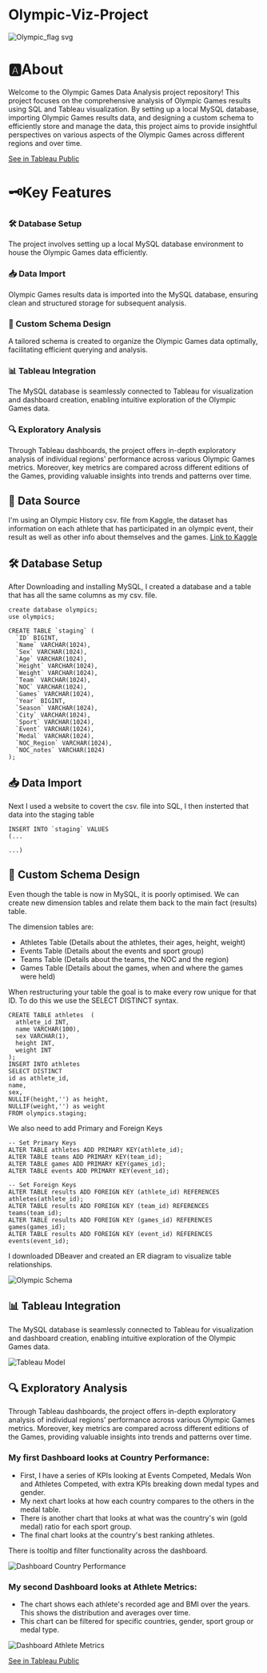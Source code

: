 # Olympic-Viz-Project

![Olympic_flag svg](https://github.com/harveyjoyce/Olympic-Viz-Project/assets/158076969/5276ca56-0683-4272-bbb2-a90de82f0eb3)

# 🅰️About

Welcome to the Olympic Games Data Analysis project repository! This project focuses on the comprehensive analysis of Olympic Games results using SQL and Tableau visualization. By setting up a local MySQL database, importing Olympic Games results data, and designing a custom schema to efficiently store and manage the data, this project aims to provide insightful perspectives on various aspects of the Olympic Games across different regions and over time.

[See in Tableau Public](https://public.tableau.com/app/profile/harvey.joyce/viz/OlympicsDashboardSQLProject/CountryPerformance?publish=yes)

# 🗝️Key Features

### 🛠️ Database Setup
The project involves setting up a local MySQL database environment to house the Olympic Games data efficiently.

### 📥 Data Import
Olympic Games results data is imported into the MySQL database, ensuring clean and structured storage for subsequent analysis.

### 📐 Custom Schema Design
A tailored schema is created to organize the Olympic Games data optimally, facilitating efficient querying and analysis.

### 📊 Tableau Integration
The MySQL database is seamlessly connected to Tableau for visualization and dashboard creation, enabling intuitive exploration of the Olympic Games data.

### 🔍 Exploratory Analysis
Through Tableau dashboards, the project offers in-depth exploratory analysis of individual regions' performance across various Olympic Games metrics. Moreover, key metrics are compared across different editions of the Games, providing valuable insights into trends and patterns over time.

## 📌 Data Source

I'm using an Olympic History csv. file from Kaggle, the dataset has information on each athlete that has participated in an olympic event, their result as well as other info about themselves and the games.
[Link to Kaggle](https://www.kaggle.com/datasets/bhanupratapbiswas/olympic-data?select=dataset_olympics.csv)
 
## 🛠️ Database Setup

After Downloading and installing MySQL, I created a database and a table that has all the same columns as my csv. file.


```
create database olympics;
use olympics;

CREATE TABLE `staging` (
  `ID` BIGINT,
  `Name` VARCHAR(1024),
  `Sex` VARCHAR(1024),
  `Age` VARCHAR(1024),
  `Height` VARCHAR(1024),
  `Weight` VARCHAR(1024),
  `Team` VARCHAR(1024),
  `NOC` VARCHAR(1024),
  `Games` VARCHAR(1024),
  `Year` BIGINT,
  `Season` VARCHAR(1024),
  `City` VARCHAR(1024),
  `Sport` VARCHAR(1024),
  `Event` VARCHAR(1024),
  `Medal` VARCHAR(1024),
  `NOC_Region` VARCHAR(1024),
  `NOC_notes` VARCHAR(1024)
);
```

## 📥 Data Import

Next I used a website to covert the csv. file into SQL, I then insterted that data into the staging table

```
INSERT INTO `staging` VALUES
(...

...)

```

## 📐 Custom Schema Design

Even though the table is now in MySQL, it is poorly optimised. We can create new dimension tables and relate them back to the main fact (results) table.

The dimension tables are: 
- Athletes Table (Details about the athletes, their ages, height, weight)
- Events Table (Details about the events and sport group)
- Teams Table (Details about the teams, the NOC and the region)
- Games Table (Details about the games, when and where the games were held)

When restructuring your table the goal is to make every row unique for that ID. To do this we use the SELECT DISTINCT syntax.

```
CREATE TABLE athletes  (
  athlete_id INT,
  name VARCHAR(100),
  sex VARCHAR(1),
  height INT,
  weight INT
);
INSERT INTO athletes
SELECT DISTINCT
id as athlete_id,
name,
sex,
NULLIF(height,'') as height,
NULLIF(weight,'') as weight
FROM olympics.staging;

```
We also need to add Primary and Foreign Keys

```
-- Set Primary Keys
ALTER TABLE athletes ADD PRIMARY KEY(athlete_id);
ALTER TABLE teams ADD PRIMARY KEY(team_id);
ALTER TABLE games ADD PRIMARY KEY(games_id);
ALTER TABLE events ADD PRIMARY KEY(event_id);

-- Set Foreign Keys
ALTER TABLE results ADD FOREIGN KEY (athlete_id) REFERENCES athletes(athlete_id);
ALTER TABLE results ADD FOREIGN KEY (team_id) REFERENCES teams(team_id);
ALTER TABLE results ADD FOREIGN KEY (games_id) REFERENCES games(games_id);
ALTER TABLE results ADD FOREIGN KEY (event_id) REFERENCES events(event_id);

```

I downloaded DBeaver and created an ER diagram to visualize table relationships.

![Olympic Schema](https://github.com/harveyjoyce/Olympic-Viz-Project/assets/158076969/037e09c7-56c2-4166-9d81-4cc2a8009cca)


## 📊 Tableau Integration

The MySQL database is seamlessly connected to Tableau for visualization and dashboard creation, enabling intuitive exploration of the Olympic Games data.

![Tableau Model](https://github.com/harveyjoyce/Olympic-Viz-Project/assets/158076969/620e554d-0fd5-4887-b4ef-bcda98bface6)

## 🔍 Exploratory Analysis

Through Tableau dashboards, the project offers in-depth exploratory analysis of individual regions' performance across various Olympic Games metrics. Moreover, key metrics are compared across different editions of the Games, providing valuable insights into trends and patterns over time.

### My first Dashboard looks at Country Performance:

- First, I have a series of KPIs looking at Events Competed, Medals Won and Athletes Competed, with extra KPIs breaking down medal types and gender.
- My next chart looks at how each country compares to the others in the medal table.
- There is another chart that looks at what was the country's win (gold medal) ratio for each sport group.
- The final chart looks at the country's best ranking athletes.

There is tooltip and filter functionality across the dashboard.

![Dashboard Country Performance](https://github.com/harveyjoyce/Olympic-Viz-Project/assets/158076969/89fd1cff-dcca-4783-9c26-42485a0fb0b5)

### My second Dashboard looks at Athlete Metrics:

- The chart shows each athlete's recorded age and BMI over the years. This shows the distribution and averages over time.
- This chart can be filtered for specific countries, gender, sport group or medal type.

![Dashboard Athlete Metrics](https://github.com/harveyjoyce/Olympic-Viz-Project/assets/158076969/4c46903c-2a21-4243-bc65-20a483721600)

[See in Tableau Public](https://public.tableau.com/app/profile/harvey.joyce/viz/OlympicsDashboardSQLProject/CountryPerformance?publish=yes)
